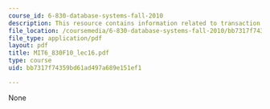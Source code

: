 ```yaml
---
course_id: 6-830-database-systems-fall-2010
description: This resource contains information related to transaction coordinator.
file_location: /coursemedia/6-830-database-systems-fall-2010/bb7317f74359bd61ad497a689e151ef1_MIT6_830F10_lec16.pdf
file_type: application/pdf
layout: pdf
title: MIT6_830F10_lec16.pdf
type: course
uid: bb7317f74359bd61ad497a689e151ef1

---
```

None